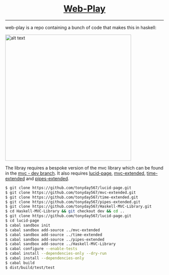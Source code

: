 <h1 align="center">
    <a href="https://github.com/tonyday567/web-play">
        Web-Play
    </a>
</h1>

<hr>

web-play is a repo containing a bunch of code that makes this in haskell:

<img src="../test/play.png" alt="alt text" width="400">

The libray requires a bespoke version of the mvc library which can be found in the [mvc - dev branch][]. It also requires [lucid-page][], [mvc-extended][], [time-extended][] and [pipes-extended][].

``` sh
$ git clone https://github.com/tonyday567/lucid-page.git
$ git clone https://github.com/tonyday567/mvc-extended.git
$ git clone https://github.com/tonyday567/time-extended.git
$ git clone https://github.com/tonyday567/pipes-extended.git
$ git clone https://github.com/tonyday567/Haskell-MVC-Library.git
$ cd Haskell-MVC-Library && git checkout dev && cd ..
$ git clone https://github.com/tonyday567/lucid-page.git
$ cd lucid-page
$ cabal sandbox init
$ cabal sandbox add-source ../mvc-extended
$ cabal sandbox add-source ../time-extended
$ cabal sandbox add-source ../pipes-extended
$ cabal sandbox add-source ../Haskell-MVC-Library
$ cabal configure --enable-tests
$ cabal install --dependencies-only --dry-run
$ cabal install --dependencies-only
$ cabal build
$ dist/build/test/test
```

[mvc - dev branch]: https://github.com/tonyday567/Haskell-MVC-Library/tree/dev
[lucid-page]: https://github.com/tonyday567/lucid-page
[mvc-extended]: https://github.com/tonyday567/mvc-extended
[time-extended]: https://github.com/tonyday567/time-extended
[pipes-extended]: https://github.com/tonyday567/pipes-extended

[pointful]: http://hackage.haskell.org/package/pointful
